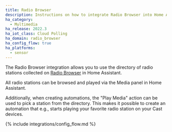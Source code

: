 ```yaml
---
title: Radio Browser
description: Instructions on how to integrate Radio Browser into Home Assistant.
ha_category:
  - Multimedia
ha_release: 2022.3
ha_iot_class: Cloud Polling
ha_domain: radio_browser
ha_config_flow: true
ha_platforms:
  - sensor
---
```


The Radio Browser integration allows you to use the directory of
radio stations collected on [Radio Browser](https://www.radio-browser.info)
in Home Assistant.

All radio stations can be browsed and played via the Media panel in
Home Assistant.

Additionally, when creating automations, the "Play Media" action can be used
to pick a station from the directory. This makes it possible to create
an automation that e.g., starts playing your favorite radio station on your
Cast devices.

{% include integrations/config_flow.md %}

